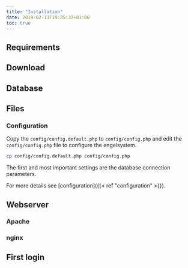```yaml
---
title: "Installation"
date: 2019-02-13T19:35:37+01:00
toc: true
---
```


## Requirements

## Download

## Database

## Files

### Configuration

Copy the `config/config.default.php` to `config/config.php` and edit the `config/config.php` file to configure the engelsystem.

```bash
cp config/config.default.php config/config.php
```

The first and most important settings are the database connection parameters.

For more details see [configuration]({{< ref "configuration" >}}).

## Webserver

### Apache

### nginx

## First login

